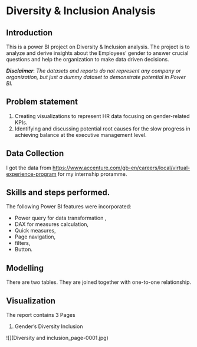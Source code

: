 # Diversity & Inclusion Analysis

## Introduction

This is a power BI project on Diversity & Inclusion analysis. 
The project is to analyze and derive insights about the Employees’ gender to answer crucial questions and help the organization to make data driven decisions.

**_Disclaimer_**: _The datasets and reports do not represent any company or organization, but just a dummy dataset to demonstrate potential in Power BI._

##  Problem statement 
1. Creating visualizations to represent HR data focusing on gender-related KPIs.
2. Identifying and discussing potential root causes for the slow progress in achieving balance at the executive management level.

##  Data Collection
I got the data from https://www.accenture.com/gb-en/careers/local/virtual-experience-program for my internship proramme.


##  Skills and steps performed.

The following Power BI features were incorporated:
- Power query for data transformation , 
- DAX for measures calculation, 
- Quick measures,
- Page navigation,
- filters,
- Button.

## Modelling 
There are two tables. They are joined together with one-to-one relationship.

## Visualization
The report contains 3 Pages 
1. Gender’s Diversity Inclusion

![](Diversity and inclusion_page-0001.jpg)







	 

